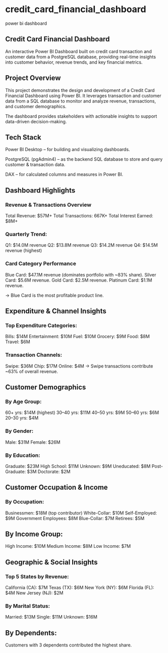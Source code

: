 # credit_card_financial_dashboard
power bi dashboard 

## Credit Card Financial Dashboard

An interactive Power BI Dashboard built on credit card transaction and customer data from a PostgreSQL database, providing real-time insights into customer behavior, revenue trends, and key financial metrics.

## Project Overview

This project demonstrates the design and development of a Credit Card Financial Dashboard using Power BI.
It leverages transaction and customer data from a SQL database to monitor and analyze revenue, transactions, and customer demographics.

The dashboard provides stakeholders with actionable insights to support data-driven decision-making.

## Tech Stack

Power BI Desktop – for building and visualizing dashboards.

PostgreSQL (pgAdmin4) – as the backend SQL database to store and query customer & transaction data.

DAX – for calculated columns and measures in Power BI.

## Dashboard Highlights
### Revenue & Transactions Overview

Total Revenue: $57M+
Total Transactions: 667K+
Total Interest Earned: $8M+

### Quarterly Trend:

Q1: $14.0M revenue
Q2: $13.8M revenue
Q3: $14.2M revenue
Q4: $14.5M revenue (highest)

### Card Category Performance

Blue Card: $47.1M revenue (dominates portfolio with ~83% share).
Silver Card: $5.6M revenue.
Gold Card: $2.5M revenue.
Platinum Card: $1.1M revenue.

-> Blue Card is the most profitable product line.

## Expenditure & Channel Insights

### Top Expenditure Categories:

Bills: $14M
Entertainment: $10M
Fuel: $10M
Grocery: $9M
Food: $8M
Travel: $6M

### Transaction Channels:

Swipe: $36M
Chip: $17M
Online: $4M
-> Swipe transactions contribute ~63% of overall revenue.

## Customer Demographics

### By Age Group:

60+ yrs: $14M (highest)
30–40 yrs: $11M
40–50 yrs: $9M
50–60 yrs: $6M
20–30 yrs: $4M

### By Gender:

Male: $31M
Female: $26M

### By Education:

Graduate: $23M
High School: $11M
Unknown: $9M
Uneducated: $8M
Post-Graduate: $3M
Doctorate: $2M

## Customer Occupation & Income

### By Occupation:

Businessmen: $18M (top contributor)
White-Collar: $10M
Self-Employed: $9M
Government Employees: $8M
Blue-Collar: $7M
Retirees: $5M

## By Income Group:

High Income: $10M
Medium Income: $8M
Low Income: $7M

## Geographic & Social Insights

### Top 5 States by Revenue:

California (CA): $7M
Texas (TX): $6M
New York (NY): $6M
Florida (FL): $4M
New Jersey (NJ): $2M

### By Marital Status:

Married: $13M
Single: $11M
Unknown: $16M

## By Dependents:

Customers with 3 dependents contributed the highest share.
